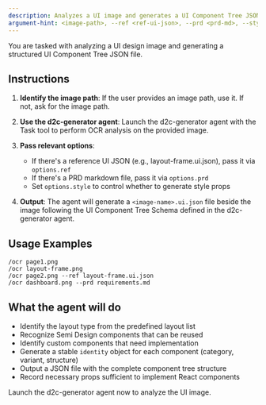 ```yaml
---
description: Analyzes a UI image and generates a UI Component Tree JSON.
argument-hint: <image-path>, --ref <ref-ui-json>, --prd <prd-md>, --style <true|false>
---
```


You are tasked with analyzing a UI design image and generating a structured UI Component Tree JSON file.

## Instructions

1. **Identify the image path**: If the user provides an image path, use it. If not, ask for the image path.

2. **Use the d2c-generator agent**: Launch the d2c-generator agent with the Task tool to perform OCR analysis on the provided image.

3. **Pass relevant options**:
   - If there's a reference UI JSON (e.g., layout-frame.ui.json), pass it via `options.ref`
   - If there's a PRD markdown file, pass it via `options.prd`
   - Set `options.style` to control whether to generate style props

4. **Output**: The agent will generate a `<image-name>.ui.json` file beside the image following the UI Component Tree Schema defined in the d2c-generator agent.

## Usage Examples

```
/ocr page1.png
/ocr layout-frame.png
/ocr page2.png --ref layout-frame.ui.json
/ocr dashboard.png --prd requirements.md
```

## What the agent will do

- Identify the layout type from the predefined layout list
- Recognize Semi Design components that can be reused
- Identify custom components that need implementation
- Generate a stable `identity` object for each component (category, variant, structure)
- Output a JSON file with the complete component tree structure
- Record necessary props sufficient to implement React components

Launch the d2c-generator agent now to analyze the UI image.
